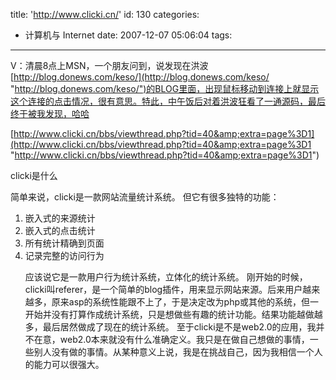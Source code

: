 title: 'http://www.clicki.cn/'
id: 130
categories:
  - 计算机与 Internet
date: 2007-12-07 05:06:04
tags:
---

<div id="msgcns!9697D6160EFEBC17!1567" class="bvMsg">

V：清晨8点上MSN，一个朋友问到，说发现在洪波[http://blog.donews.com/keso/](http://blog.donews.com/keso/ "http://blog.donews.com/keso/")的BLOG里面，出现鼠标移动到连接上就显示这个连接的点击情况，很有意思。特此，中午饭后对着洪波狂看了一通源码，最后终于被我发现，哈哈

[http://www.clicki.cn/bbs/viewthread.php?tid=40&amp;extra=page%3D1](http://www.clicki.cn/bbs/viewthread.php?tid=40&amp;extra=page%3D1 "http://www.clicki.cn/bbs/viewthread.php?tid=40&amp;extra=page%3D1")

clicki是什么 <p>简单来说，clicki是一款网站流量统计系统。
但它有很多独特的功能： 

1.  嵌入式的来源统计 <li>嵌入式的点击统计 <li>所有统计精确到页面 <li>记录完整的访问行为 <p>
应该说它是一款用户行为统计系统，立体化的统计系统。
刚开始的时候，clicki叫referer，是一个简单的blog插件，用来显示网站来源。后来用户越来越多，原来asp的系统性能跟不上了，于是决定改为php或其他的系统，但一开始并没有打算作成统计系统，只是想做些有趣的统计功能。结果功能越做越多，最后居然做成了现在的统计系统。
至于clicki是不是web2.0的应用，我并不在意，web2.0本来就没有什么准确定义。我只是在做自己想做的事情，一些别人没有做的事情。从某种意义上说，我是在挑战自己，因为我相信一个人的能力可以很强大。
</div>